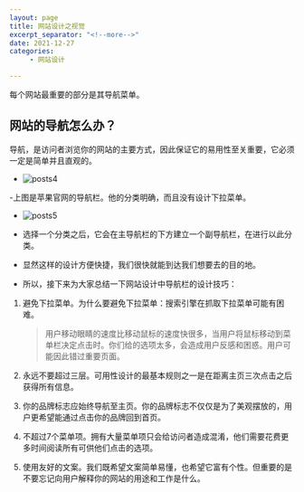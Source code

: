 ```yaml
---
layout: page
title: 网站设计之视觉
excerpt_separator: "<!--more-->"
date: 2021-12-27
categories:
     - 网站设计

---
```


每个网站最重要的部分是其导航菜单。

## 网站的导航怎么办？

导航，是访问者浏览你的网站的主要方式，因此保证它的易用性至关重要，它必须一定是简单并且直观的。

- <img src ="../../images/wwangyesheji/WZSJposts4.png" alt="posts4">

-上图是苹果官网的导航栏。他的分类明确，而且没有设计下拉菜单。

- <img src = "../../images/wangyesheji/WZSJposts5.png" alt="posts5">

- 选择一个分类之后，它会在主导航栏的下方建立一个副导航栏，在进行以此分类。
- 显然这样的设计方便快捷，我们很快就能到达我们想要去的目的地。
- 所以，接下来为大家总结一下网站设计中导航栏的设计技巧：

1. 避免下拉菜单。为什么要避免下拉菜单：搜索引擎在抓取下拉菜单可能有困难。

   > 用户移动眼睛的速度比移动鼠标的速度快很多，当用户将鼠标移动到菜单栏决定点击时。你们给的选项太多，会造成用户反感和困惑。用户可能因此错过重要页面。

2. 永远不要超过三层。可用性设计的最基本规则之一是在距离主页三次点击之后获得所有信息。
3. 你的品牌标志应始终导航至主页。你的品牌标志不仅仅是为了美观摆放的，用户更希望能通过点击你的品牌回到首页。
4. 不超过7个菜单项。拥有大量菜单项只会给访问者造成混淆，他们需要花费更多时间阅读所有可供他们点击的选项。
5. 使用友好的文案。我们既希望文案简单易懂，也希望它富有个性。但重要的是不要忘记向用户解释你的网站的用途和工作是什么。